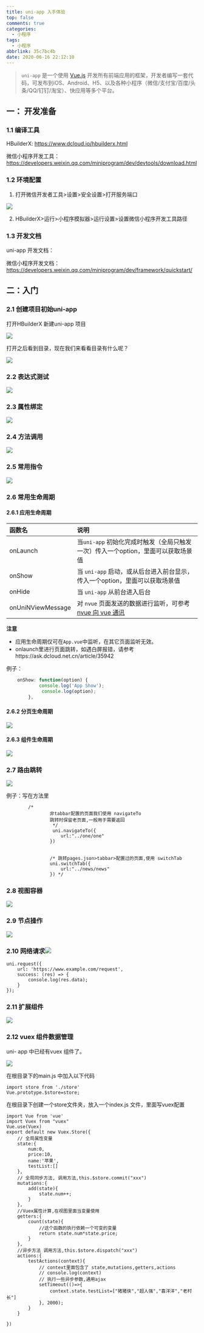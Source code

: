 ```yaml
---
title: uni-app 入手体验
top: false
comments: true
categories:
  - 小程序
tags:
  - 小程序
abbrlink: 35c7bc4b
date: 2020-06-16 22:12:10
---
```


> `uni-app` 是一个使用 [Vue.js](https://vuejs.org/) 开发所有前端应用的框架，开发者编写一套代码，可发布到iOS、Android、H5、以及各种小程序（微信/支付宝/百度/头条/QQ/钉钉/淘宝）、快应用等多个平台。

<!--more-->

## 一： 开发准备

### 1.1   编译工具

HBuilderX: https://www.dcloud.io/hbuilderx.html

微信小程序开发工具： https://developers.weixin.qq.com/miniprogram/dev/devtools/download.html

### 1.2  环境配置

1. 打开微信开发者工具>设置>安全设置>打开服务端口

![](http://photo.jomeswang.top/20200619150350.png)

2. HBuilderX>运行>小程序模拟器>运行设置>设置微信小程序开发工具路径

### 1.3   开发文档

uni-app 开发文档：

微信小程序开发文档：https://developers.weixin.qq.com/miniprogram/dev/framework/quickstart/

## 二：入门

### 2.1    创建项目初始uni-app 

打开HBuilderX 新建uni-app 项目

![](http://photo.jomeswang.top/20200619150728.png)

打开之后看到目录，现在我们来看看目录有什么呢？

![](http://photo.jomeswang.top/20200619150948.png)



### 2.2  表达式测试

![](http://photo.jomeswang.top/20200619153816.png)



### 2.3 属性绑定

![](http://photo.jomeswang.top/20200619154624.png)



### 2.4  方法调用

![](http://photo.jomeswang.top/20200619155111.png)



### 2.5   常用指令

![](http://photo.jomeswang.top/20200619160958.png)



### 2.6    常用生命周期

#### 2.6.1    应用生命周期

| 函数名            | 说明                                                         |
| :---------------- | :----------------------------------------------------------- |
| onLaunch          | 当`uni-app` 初始化完成时触发（全局只触发一次）传入一个option，里面可以获取场景值 |
| onShow            | 当 `uni-app` 启动，或从后台进入前台显示，传入一个option，里面可以获取场景值 |
| onHide            | 当 `uni-app` 从前台进入后台                                  |
| onUniNViewMessage | 对 `nvue` 页面发送的数据进行监听，可参考 [nvue 向 vue 通讯](https://uniapp.dcloud.net.cn/use-weex?id=nvue-向-vue-通讯) |

**注意**

- 应用生命周期仅可在`App.vue`中监听，在其它页面监听无效。
- onlaunch里进行页面跳转，如遇白屏报错，请参考https://ask.dcloud.net.cn/article/35942

例子：

```js
	onShow: function(option) {
			console.log('App Show');
			 console.log(option);
		},
```



#### 2.6.2 分页生命周期

![](http://photo.jomeswang.top/20200619162326.png)



#### 2.6.3 组件生命周期

![](http://photo.jomeswang.top/20200619162402.png)



### 2.7   路由跳转

![](http://photo.jomeswang.top/20200619162910.png)

例子：写在方法里

```
		/*
				非tabbar配置的页面我们使用 navigateTo
				跳转时保留老页面,一般用于需要返回
				 */
				 uni.navigateTo({
					url:"../one/one"
				})
				
				
				/* 跳转pages.json>tabbar>配置过的页面,使用 switchTab
				uni.switchTab({
					url:"../news/news"
				}) */
```



### 2.8 视图容器

![](http://photo.jomeswang.top/20200619213842.png)



### 2.9   节点操作

![](http://photo.jomeswang.top/20200619213931.png)



### 2.10  网络请求![](http://photo.jomeswang.top/20200619215225.png)

```
uni.request({
    url: 'https://www.example.com/request',
    success: (res) => {
        console.log(res.data);
    }
});
```

### 2.11  扩展组件

![](http://photo.jomeswang.top/20200619215321.png)



### 2.12 vuex 组件数据管理

uni- app 中已经有vuex 组件了。

![](http://photo.jomeswang.top/20200619220948.png)

在根目录下的main.js 中加入以下代码

```
import store from './store'
Vue.prototype.$store=store;
```



在根目录下创建一个store文件夹，放入一个index.js 文件，里面写vuex配置

```
import Vue from 'vue'
import Vuex from "vuex"
Vue.use(Vuex)
export default new Vuex.Store({
	// 全局属性变量
	state:{
		num:0,
		price:10,
		name:'苹果',
		testList:[]
	},
	// 全局同步方法, 调用方法,this.$store.commit("xxx")
	mutations:{
		add(state){
			state.num++;
		}
	},
	//Vuex属性计算,在视图里面当变量使用
	getters:{
		count(state){
			//这个函数的执行依赖一个可变的变量
			return state.num*state.price;
		}
	},
	//异步方法 调用方法,this.$store.dispatch("xxx") 
	actions:{
		testActions(context){
			// context里面包含了 state,mutations,getters,actions
			// console.log(context)
			// 执行一些异步参数,通用ajax
			setTimeout(()=>{
				context.state.testList=["猪猪侠","超人强","喜洋洋","老村长"]
			}, 2000);
		}
	}
	
})

```

